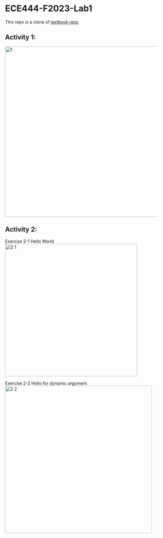 # ECE444-F2023-Lab1
This repo is a clone of [textbook repo](https://github.com/miguelgrinberg/flasky)

## Activity 1: 
<img width="559" alt="1" src="https://github.com/nxf-emma/ECE444-F2023-Lab1/assets/84111551/d876d273-27df-4cd4-a4f3-d130f4ed15e7">

## Activity 2: 
Exercise 2-1 Hello World \
<img width="435" alt="2 1" src="https://github.com/nxf-emma/ECE444-F2023-Lab1/assets/84111551/4b2eb2a2-77ef-4907-ab96-231ec30509b4">

Exercise 2-2 Hello <name> for dynamic argument \
<img width="484" alt="2 2" src="https://github.com/nxf-emma/ECE444-F2023-Lab1/assets/84111551/88a80f7d-e9ea-4bad-9f76-465b77325f7e">

